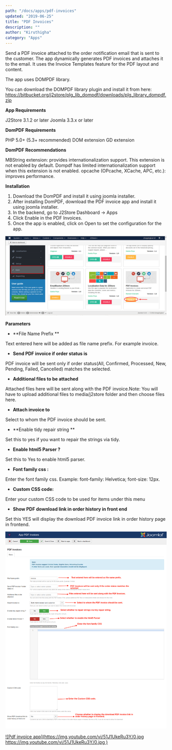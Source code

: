 ```yaml
---
path: "/docs/apps/pdf-invoices"
updated: "2019-06-25"
title: "PDF Invoices"
description: ""
author: "Kiruthigha"
category: "Apps"
---
```


Send a PDF invoice attached to the order notification email that is sent to the customer. The app dynamically generates PDF invoices and attaches it to the email. It uses the Invoice Templates feature for the PDF layout and content.

The app uses DOMPDF library.

You can download the DOMPDF library plugin and install it from here: https://bitbucket.org/j2store/plg_lib_dompdf/downloads/plg_library_dompdf.zip

**App Requirements**

J2Store 3.1.2 or later
Joomla 3.3.x or later

**DomPDF Requirements**

PHP 5.0+ (5.3+ recommended)
DOM extension
GD extension

**DomPDF Recommendations**

MBString extension: provides internationalization support. This extension is not enabled by default. Dompdf has limited internationalization support when this extension is not enabled. opcache (OPcache, XCache, APC, etc.): improves performance.

**Installation**

1. Download the DomPDF and install it using joomla installer.
2. After installing DomPDF, download the PDF invoice app and install it using joomla installer.
3. In the backend, go to J2Store Dashboard -> Apps
4. Click Enable in the PDF Invoices.
5. Once the app is enabled, click on Open to set the configuration for the app.

![pdf01](https://raw.githubusercontent.com/j2store/doc-images/master/apps/Pdf-invoices/pdfinvoice_01.png)

**Parameters**

* **File Name Prefix **

Text entered here will be added as file name prefix. For example invoice.

* **Send PDF invoice if order status is** 

PDF invoice will be sent only if order status(All, Confirmed, Processed, New, Pending, Failed, Cancelled) matches the selected.

* **Additional files to be attached**

Attached files here will be sent along with the PDF invoice.Note: You will have to upload additional files to media/j2store folder and then choose files here.

* **Attach invoice to**

Select to whom the PDF invoice should be sent.

* **Enable tidy repair string **

Set this to yes if you want to repair the strings via tidy. 

* **Enable html5 Parser ?**

Set this to Yes to enable  html5 parser.

* **Font family css :**

Enter  the font family css.
Example:
font-family: Helvetica; 
font-size: 12px.

* **Custom CSS code:**

Enter your custom CSS code to be used for items under this menu


* **Show PDF download link in order history in front end**

Set this YES will display the download PDF invoice link in order history page in frontend.


![pdf02](https://raw.githubusercontent.com/j2store/doc-images/master/apps/Pdf-invoices/pdfinvoice_02.png)

[![Pdf invoice app](https://img.youtube.com/vi/51J1UkeRu3Y/0.jpg
https://img.youtube.com/vi/51J1UkeRu3Y/0.jpg
)](https://youtu.be/5KkqoN_P508 "Pdf invoice app")
